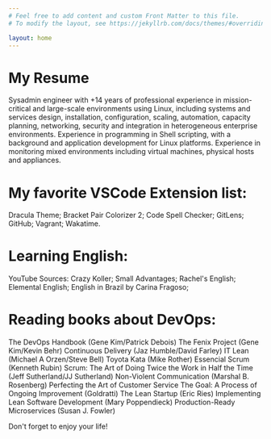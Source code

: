 ```yaml
---
# Feel free to add content and custom Front Matter to this file.
# To modify the layout, see https://jekyllrb.com/docs/themes/#overriding-theme-defaults

layout: home
---
```

# My Resume

Sysadmin engineer with +14 years of professional experience in mission-critical and large-scale environments using Linux, including systems and services design, installation, configuration, scaling, automation, capacity planning, networking, security and integration in heterogeneous enterprise environments.
Experience in programming in Shell scripting, with a background and application development for Linux platforms.
Experience in monitoring mixed environments including virtual machines, physical hosts and appliances.

# My favorite VSCode Extension list:  

Dracula Theme;
Bracket Pair Colorizer 2;
Code Spell Checker;
GitLens;
GitHub;
Vagrant;
Wakatime.

# Learning English:  

YouTube Sources:
Crazy Koller;
Small Advantages;
Rachel's English;
Elemental English;
English in Brazil by Carina Fragoso;

# Reading books about DevOps:  

The DevOps Handbook (Gene Kim/Patrick Debois)
The Fenix Project (Gene Kim/Kevin Behr)
Continuous Delivery (Jaz Humble/David Farley)
IT Lean (Michael A Orzen/Steve Bell)
Toyota Kata (Mike Rother)
Essencial Scrum (Kenneth Rubin)
Scrum: The Art of Doing Twice the Work in Half the Time (Jeff Sutherland/JJ Sutherland)
Non-Violent Communication (Marshal B. Rosenberg)
Perfecting the Art of Customer Service
The Goal: A Process of Ongoing Improvement (Goldratti)
The Lean Startup (Eric Ries)
Implementing Lean Software Development (Mary Poppendieck)
Production-Ready Microservices (Susan J. Fowler)  

Don't forget to enjoy your life!

